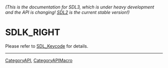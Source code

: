###### (This is the documentation for SDL3, which is under heavy development and the API is changing! [SDL2](https://wiki.libsdl.org/SDL2/) is the current stable version!)
# SDLK_RIGHT

Please refer to [SDL_Keycode](SDL_Keycode) for details.

----
[CategoryAPI](CategoryAPI), [CategoryAPIMacro](CategoryAPIMacro)

